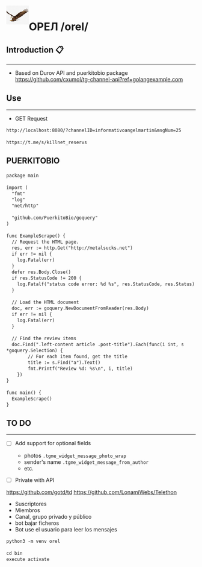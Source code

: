  <img align="left" width="60" height="50" src="orel.png" alt="orel">

# ОРЕЛ /orel/

## Introduction 📋
-----

* Based on Durov API and puerkitobio package
https://github.com/cxumol/tg-channel-api?ref=golangexample.com


## Use
-----
* GET Request

```
http://localhost:8080/?channelID=informativoangelmartin&msgNum=25

https://t.me/s/killnet_reservs
```


## PUERKITOBIO

``` golang
package main

import (
  "fmt"
  "log"
  "net/http"

  "github.com/PuerkitoBio/goquery"
)

func ExampleScrape() {
  // Request the HTML page.
  res, err := http.Get("http://metalsucks.net")
  if err != nil {
    log.Fatal(err)
  }
  defer res.Body.Close()
  if res.StatusCode != 200 {
    log.Fatalf("status code error: %d %s", res.StatusCode, res.Status)
  }

  // Load the HTML document
  doc, err := goquery.NewDocumentFromReader(res.Body)
  if err != nil {
    log.Fatal(err)
  }

  // Find the review items
  doc.Find(".left-content article .post-title").Each(func(i int, s *goquery.Selection) {
		// For each item found, get the title
		title := s.Find("a").Text()
		fmt.Printf("Review %d: %s\n", i, title)
	})
}

func main() {
  ExampleScrape()
}
```

## TO DO
-----

- [ ] Add support for optional fields
  + photos `.tgme_widget_message_photo_wrap`
  + sender's name `.tgme_widget_message_from_author` 
  + etc.

- [ ] Private with API


https://github.com/gotd/td
https://github.com/LonamiWebs/Telethon

* Suscriptores
* Miembros
* Canal, grupo privado y público
* bot bajar ficheros
* Bot use el usuario para leer los mensajes




```
python3 -m venv orel

cd bin
execute activate


```